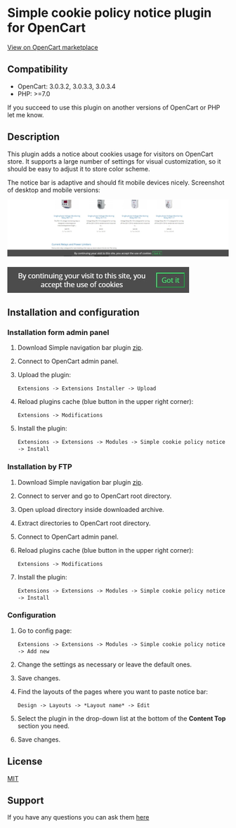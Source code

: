 # Simple cookie policy notice plugin for OpenCart

[View on OpenCart marketplace](https://www.opencart.com/index.php?route=marketplace/extension/info&extension_id=37993)

## Compatibility

* OpenCart: 3.0.3.2, 3.0.3.3, 3.0.3.4
* PHP: >=7.0

If you succeed to use this plugin on another versions of OpenCart or PHP let me know.

## Description

This plugin adds a notice about cookies usage for visitors on OpenCart store. It supports a large number of settings for visual customization, so it should be easy to adjust it to store color scheme.

The notice bar is adaptive and should fit mobile devices nicely. Screenshot of desktop and mobile versions:

![Desktop version](./docs/img/desktop.jpg)

![Mobile version](./docs/img/mobile.jpg)

## Installation and configuration

### Installation form admin panel

1. Download Simple navigation bar plugin [zip](./Simple-cookie-policy-notice.ocmod.zip).

2. Connect to OpenCart admin panel.

3. Upload the plugin:

    ```
    Extensions -> Extensions Installer -> Upload
    ```

4. Reload plugins cache (blue button in the upper right corner):

   ```
   Extensions -> Modifications
   ```

5. Install the plugin:

    ```
    Extensions -> Extensions -> Modules -> Simple cookie policy notice -> Install
    ```

### Installation by FTP

1. Download Simple navigation bar plugin [zip](./Simple-cookie-policy-notice.ocmod.zip).

2. Connect to server and go to OpenCart root directory.

3. Open upload directory inside downloaded archive.

4. Extract directories to OpenCart root directory.

5. Connect to OpenCart admin panel.

6. Reload plugins cache (blue button in the upper right corner):

    ```
    Extensions -> Modifications
    ```

7. Install the plugin:

    ```
    Extensions -> Extensions -> Modules -> Simple cookie policy notice -> Install
    ```

### Configuration

1. Go to config page:

    ```
    Extensions -> Extensions -> Modules -> Simple cookie policy notice -> Add new
    ```

2. Change the settings as necessary or leave the default ones.

3. Save changes.

4. Find the layouts of the pages where you want to paste notice bar:

    ```
    Design -> Layouts -> *Layout name* -> Edit
    ```

5. Select the plugin in the drop-down list at the bottom of the **Content Top** section you need.

6. Save changes.

## License

[MIT](https://github.com/overvis/opencart-plugins/blob/master/LICENSE)

## Support

If you have any questions you can ask them [here](https://github.com/overvis/opencart-plugins/issues)
